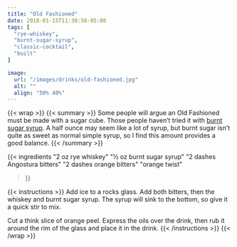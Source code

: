```yaml
---
title: "Old Fashioned"
date: 2018-01-15T11:30:58-05:00
tags: [
  "rye-whiskey",
  "burnt-sugar-syrup",
  "classic-cocktail",
  "built"
]

image:
  url: "/images/drinks/old-fashioned.jpg"
  alt: ""
  align: "50% 40%"
---
```

{{< wrap >}}
{{< summary >}}
Some people will argue an Old Fashioned must be made with a sugar cube. Those people haven’t tried it with [burnt sugar syrup](/ingredients/burnt-sugar-syrup). A half ounce may seem like a lot of syrup, but burnt sugar isn’t quite as sweet as normal simple syrup, so I find this amount provides a good balance.
{{< /summary >}}

{{< ingredients
  "2 oz rye whiskey"
  "½ oz burnt sugar syrup"
  "2 dashes Angostura bitters"
  "2 dashes orange bitters"
  "orange twist"
>}}


{{< instructions >}}
Add ice to a rocks glass. Add both bitters, then the whiskey and burnt sugar syrup. The syrup will sink to the bottom, so give it a quick stir to mix.

Cut a think slice of orange peel. Express the oils over the drink, then rub it around the rim of the glass and place it in the drink.
{{< /instructions >}}
{{< /wrap >}}
